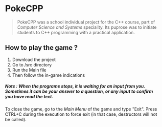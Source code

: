 # PokeCPP

>PokeCPP was a school individual project for the C++ course, part of *Computer Science and Systems* speciality. Its puprose was to initiate students to C++ programming with a practical application.

## How to play the game ?

1) Download the project
2) Go to /src directory
3) Run the Main file
4) Then follow the in-game indications

##### Note : When the programs stops, it is waiting for an input from you. *Sometimes it can be your answer to a question, or any input to confirm you have read the text.*

To close the game, go to the *Main Menu* of the game and type "Exit".
Press CTRL+C during the execution to force exit (in that case, destructors will not be called).
